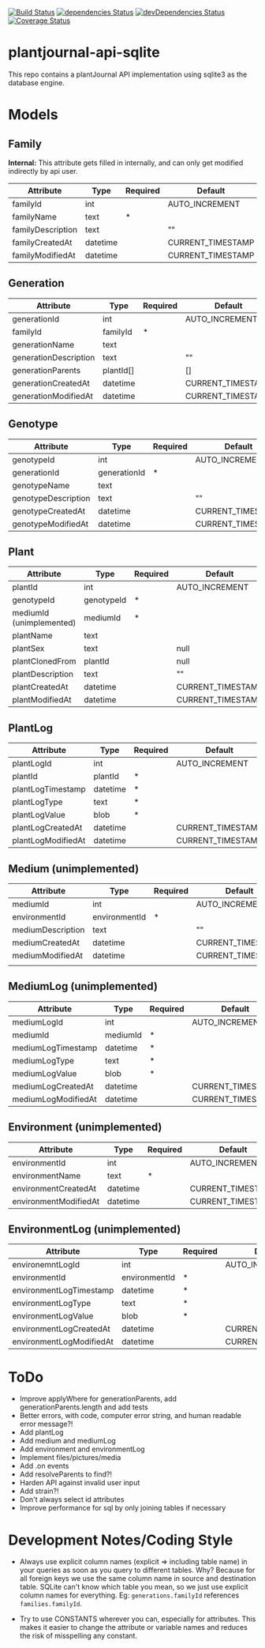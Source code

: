 [![Build Status](https://travis-ci.org/Nostradamos/plantjournal-api-sqlite.svg?branch=master)](https://travis-ci.org/Nostradamos/plantjournal-api-sqlite)
[![dependencies Status](https://david-dm.org/Nostradamos/plantjournal/status.svg)](https://david-dm.org/Nostradamos/plantjournal) [![devDependencies Status](https://david-dm.org/Nostradamos/plantjournal-api-sqlite/dev-status.svg)](https://david-dm.org/Nostradamos/plantjournal?type=dev)
[![Coverage Status](https://coveralls.io/repos/github/Nostradamos/plantjournal-api-sqlite/badge.svg?branch=master)](https://coveralls.io/github/Nostradamos/plantjournal-api-sqlite?branch=master)

plantjournal-api-sqlite
=======================

This repo contains a plantJournal API implementation using sqlite3 as the database engine.

Models
======

## Family

**Internal:** This attribute gets filled in internally, and can only get modified indirectly by api user.

|     Attribute     |   Type   | Required |      Default      | Internal | Description |
| ----------------- | -------- | -------- | ----------------- | -------- | ----------- |
| familyId          | int      |          | AUTO_INCREMENT    | *        |             |
| familyName        | text     | *        |                   |          |             |
| familyDescription | text     |          | ""                |          |             |
| familyCreatedAt   | datetime |          | CURRENT_TIMESTAMP | *        |             |
| familyModifiedAt  | datetime |          | CURRENT_TIMESTAMP | *        |             |

## Generation

|       Attribute       |   Type    | Required |      Default      | Internal | Description |
| --------------------- | --------- | -------- | ----------------- | -------- | ----------- |
| generationId          | int       |          | AUTO_INCREMENT    | *        |             |
| familyId              | familyId  | *        |                   |          |             |
| generationName        | text      |          |                   |          |             |
| generationDescription | text      |          | ""                |          |             |
| generationParents     | plantId[] |          | []                |          |             |
| generationCreatedAt   | datetime  |          | CURRENT_TIMESTAMP | *        |             |
| generationModifiedAt  | datetime  |          | CURRENT_TIMESTAMP | *        |             |

## Genotype

|      Attribute      |     Type     | Required |      Default      | Internal | Description |
| ------------------- | ------------ | -------- | ----------------- | -------- | ----------- |
| genotypeId          | int          |          | AUTO_INCREMENT    | *        |             |
| generationId        | generationId | *        |                   |          |             |
| genotypeName        | text         |          |                   |          |             |
| genotypeDescription | text         |          | ""                |          |             |
| genotypeCreatedAt   | datetime     |          | CURRENT_TIMESTAMP | *        |             |
| genotypeModifiedAt  | datetime     |          | CURRENT_TIMESTAMP | *        |             |

## Plant

|        Attribute         |    Type    | Required |      Default      | Internal | Description |
| ------------------------ | ---------- | -------- | ----------------- | -------- | ----------- |
| plantId                  | int        |          | AUTO_INCREMENT    | *        |             |
| genotypeId               | genotypeId | *        |                   |          |             |
| mediumId (unimplemented) | mediumId   | *        |                   |          |             |
| plantName                | text       |          |                   |          |             |
| plantSex                 | text       |          | null              |          |             |
| plantClonedFrom          | plantId    |          | null              |          |             |
| plantDescription         | text       |          | ""                |          |             |
| plantCreatedAt           | datetime   |          | CURRENT_TIMESTAMP | *        |             |
| plantModifiedAt          | datetime   |          | CURRENT_TIMESTAMP | *        |             |

## PlantLog

|     Attribute      |   Type   | Required |      Default      | Internal | Description |
| ------------------ | -------- | -------- | ----------------- | -------- | ----------- |
| plantLogId         | int      |          | AUTO_INCREMENT    | *        |             |
| plantId            | plantId  | *        |                   |          |             |
| plantLogTimestamp  | datetime | *        |                   |          |             |
| plantLogType       | text     | *        |                   |          |             |
| plantLogValue      | blob     | *        |                   |          |             |
| plantLogCreatedAt  | datetime |          | CURRENT_TIMESTAMP | *        |             |
| plantLogModifiedAt | datetime |          | CURRENT_TIMESTAMP | *        |             |

## Medium (unimplemented)

|     Attribute     |     Type      | Required |      Default      | Internal | Description |
| ----------------- | ------------- | -------- | ----------------- | -------- | ----------- |
| mediumId          | int           |          | AUTO_INCREMENT    | *        |             |
| environmentId     | environmentId | *        |                   |          |             |
| mediumDescription | text          |          | ""                |          |             |
| mediumCreatedAt   | datetime      |          | CURRENT_TIMESTAMP | *        |             |
| mediumModifiedAt  | datetime      |          | CURRENT_TIMESTAMP | *        |             |
|                   |               |          |                   |          |             |


## MediumLog (unimplemented)
|      Attribute      |   Type   | Required |      Default      | Internal | Description |
| ------------------- | -------- | -------- | ----------------- | -------- | ----------- |
| mediumLogId         | int      |          | AUTO_INCREMENT    | *        |             |
| mediumId            | mediumId | *        |                   |          |             |
| mediumLogTimestamp  | datetime | *        |                   |          |             |
| mediumLogType       | text     | *        |                   |          |             |
| mediumLogValue      | blob     | *        |                   |          |             |
| mediumLogCreatedAt  | datetime |          | CURRENT_TIMESTAMP | *        |             |
| mediumLogModifiedAt | datetime |          | CURRENT_TIMESTAMP | *        |             |



## Environment (unimplemented)

|       Attribute       |   Type   | Required |      Default      | Internal | Description |
| --------------------- | -------- | -------- | ----------------- | -------- | ----------- |
| environmentId         | int      |          | AUTO_INCREMENT    | *        |             |
| environmentName       | text     | *        |                   |          |             |
| environmentCreatedAt  | datetime |          | CURRENT_TIMESTAMP | *        |             |
| environmentModifiedAt | datetime |          | CURRENT_TIMESTAMP | *        |             |

## EnvironmentLog (unimplemented)

|        Attribute         |     Type      | Required |      Default      | Internal | Description |
| ------------------------ | ------------- | -------- | ----------------- | -------- | ----------- |
| environemntLogId         | int           |          | AUTO_INCREMENT    | *        |             |
| environmentId            | environmentId | *        |                   |          |             |
| environmentLogTimestamp  | datetime      | *        |                   |          |             |
| environmentLogType       | text          | *        |                   |          |             |
| environmentLogValue      | blob          | *        |                   |          |             |
| environmentLogCreatedAt  | datetime      |          | CURRENT_TIMESTAMP | *        |             |
| environmentLogModifiedAt | datetime      |          | CURRENT_TIMESTAMP | *        |             |


ToDo
=====
* Improve applyWhere for generationParents, add generationParents.length and add tests
* Better errors, with code, computer error string, and human readable error message?!
* Add plantLog
* Add medium and mediumLog
* Add environment and environmentLog
* Implement files/pictures/media
* Add .on events
* Add resolveParents to find?!
* Harden API against invalid user input
* Add strain?!
* Don't always select id attributes
* Improve performance for sql by only joining tables if necessary

Development Notes/Coding Style
==============================

* Always use explicit column names (explicit => including table name) in your queries as soon as you query to different tables. Why? Because for all foreign keys we use the same column name in source and destination table. SQLite can't know which table you mean, so we just use explicit column names for everything. Eg: `generations.familyId` references `families.familyId`.

* Try to use CONSTANTS wherever you can, especially for attributes. This makes it easier to change the attribute or variable names and reduces the risk of misspelling any constant.
